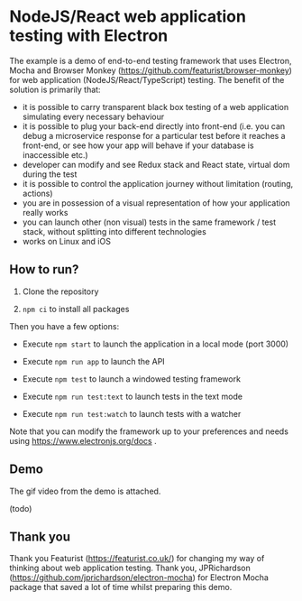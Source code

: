 # NodeJS/React web application testing with Electron

The example is a demo of end-to-end testing framework that uses Electron, Mocha and Browser Monkey (https://github.com/featurist/browser-monkey) for web application (NodeJS/React/TypeScript) testing. The benefit of the solution is primarily that:
- it is possible to carry transparent black box testing of a web application simulating every necessary behaviour
- it is possible to plug your back-end directly into front-end (i.e. you can debug a microservice response for a particular test before it reaches a front-end, or see how your app will behave if your database is inaccessible etc.)
- developer can modify and see Redux stack and React state, virtual dom during the test
- it is possible to control the application journey without limitation (routing, actions)
- you are in possession of a visual representation of how your application really works
- you can launch other (non visual) tests in the same framework / test stack, without splitting into different technologies
- works on Linux and iOS

## How to run?

1. Clone the repository

2. `npm ci` to install all packages

Then you have a few options:

- Execute `npm start` to launch the application in a local mode (port 3000)

- Execute `npm run app` to launch the API

- Execute `npm test` to launch a windowed testing framework

- Execute `npm run test:text` to launch tests in the text mode

- Execute `npm run test:watch` to launch tests with a watcher

Note that you can modify the framework up to your preferences and needs using https://www.electronjs.org/docs . 


## Demo

The gif video from the demo is attached.

(todo)

## Thank you

Thank you Featurist (https://featurist.co.uk/) for changing my way of thinking about web application testing. Thank you, JPRichardson (https://github.com/jprichardson/electron-mocha) for Electron Mocha package that saved a lot of time whilst preparing this demo.

